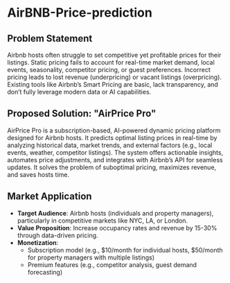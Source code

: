 # AirBNB-Price-prediction

## Problem Statement

Airbnb hosts often struggle to set competitive yet profitable prices for their listings. Static pricing fails to account for real-time market demand, local events, seasonality, competitor pricing, or guest preferences. Incorrect pricing leads to lost revenue (underpricing) or vacant listings (overpricing). Existing tools like Airbnb’s Smart Pricing are basic, lack transparency, and don’t fully leverage modern data or AI capabilities.

## Proposed Solution: "AirPrice Pro"

AirPrice Pro is a subscription-based, AI-powered dynamic pricing platform designed for Airbnb hosts. It predicts optimal listing prices in real-time by analyzing historical data, market trends, and external factors (e.g., local events, weather, competitor listings). The system offers actionable insights, automates price adjustments, and integrates with Airbnb’s API for seamless updates. It solves the problem of suboptimal pricing, maximizes revenue, and saves hosts time.

## Market Application

- **Target Audience**: Airbnb hosts (individuals and property managers), particularly in competitive markets like NYC, LA, or London.
- **Value Proposition**: Increase occupancy rates and revenue by 15-30% through data-driven pricing.
- **Monetization**: 
  - Subscription model (e.g., $10/month for individual hosts, $50/month for property managers with multiple listings)
  - Premium features (e.g., competitor analysis, guest demand forecasting)